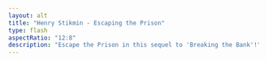 ```yaml
---
layout: alt
title: "Henry Stikmin - Escaping the Prison"
type: flash
aspectRatio: "12:8"
description: "Escape the Prison in this sequel to 'Breaking the Bank'!"
---
```


